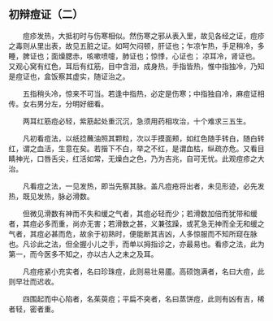 ## 初辩痘证（二）


&emsp;&emsp;痘疹发热，大抵初时与伤寒相似。然伤寒之邪从表入里，故见各经之证，痘疹之毒则从里出表，故见五脏之证。如呵欠闷顿，肝证也；乍凉乍热，手足稍冷，多睡，脾证也；面燥腮赤，咳嗽喷嚏，肺证也；惊悸，心证也； 凉耳冷，肾证也。又观心窝有红色，耳后有红筋，目中含泪，成身热，手指皆热，惟中指独冷，乃知是痘证也，盒饭察其虚实，随证治之。

&emsp;&emsp;五指稍头冷，惊来不可当。若逢中指热，必定是伤寒；中指独自冷，麻痘证相传。女右男分左，分明好细看。

&emsp;&emsp;两耳红筋痘必轻，紫筋起处重沉沉，急须用药相攻治，十个难求三五生。

&emsp;&emsp;凡初看痘法，以纸捻蘸油照其颗粒，次以手摸面颊，如红色随手转白，随白转红，谓之血活，生意在矣。若揩下不白，举之不红，是谓血枯，纵疏亦危。又看目睛神光，口唇舌尖，红活如常，无燥白之色，乃为吉兆，自可无忧。此观痘疹之大治。

&emsp;&emsp;凡看痘之法，一见发热，即当先察其脉。盖凡痘疮将出者，未见形迹，必先发热，既见发热，脉必滑数。

&emsp;&emsp;但微见滑数有神而不失和缓之气者，其痘必轻而少；若滑数加倍而犹带和缓者，其痘必多而重，尚亦无害；若滑数之甚，义兼弦躁，或芤急无神而全无和缓之气者，其痘必甚而危，故余于初熟时，便能断其吉凶，人多惊服而不知所窥在脉也。凡诊此之法，但全握小儿之手，而单以拇指诊之，亦最易也。看疹之法，此为第一，而今医多不知之，亦以古人之未之及耳。

&emsp;&emsp;凡痘疮紧小充实者，名曰珍珠痘，此则易壮易靥。高硕饱满者，名曰大痘，此则早壮而迟收。

&emsp;&emsp;四围起而中心陷者，名茱萸痘；平扁不突者，名曰蒸饼痘，此则有凶有吉，稀者轻，密者重。

